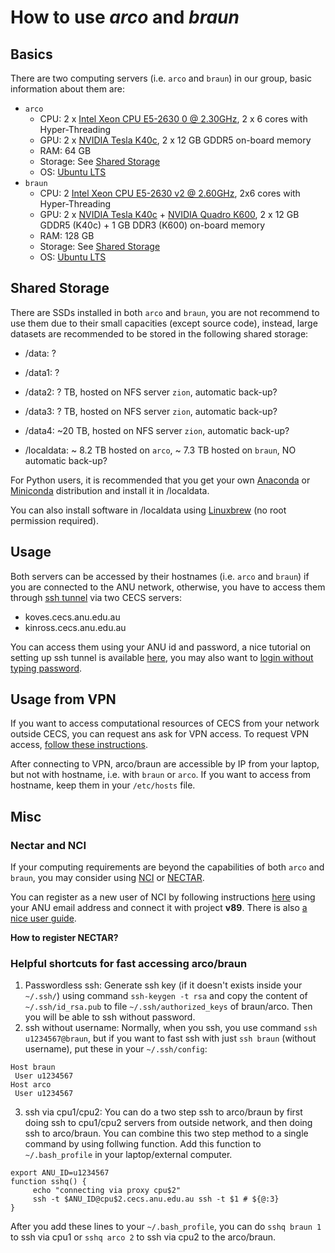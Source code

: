 # How to use *arco* and *braun*

## Basics

There are two computing servers (i.e. `arco` and `braun`) in our group, basic information about them are:

- `arco`
  - CPU: 2 x [Intel Xeon CPU E5-2630 0 @ 2.30GHz](http://ark.intel.com/products/64593/Intel-Xeon-Processor-E5-2630-15M-Cache-2_30-GHz-7_20-GTs-Intel-QPI), 2 x 6 cores with Hyper-Threading
  - GPU: 2 x [NVIDIA Tesla K40c](https://www.nvidia.com/content/PDF/kepler/Tesla-K40-Active-Board-Spec-BD-06949-001_v03.pdf), 2 x 12 GB GDDR5 on-board memory
  - RAM: 64 GB
  - Storage: See [Shared Storage](#Shared-Storage) 
  - OS: [Ubuntu LTS](https://wiki.ubuntu.com/LTS) 
- `braun`
  - CPU: 2 [Intel Xeon CPU E5-2630 v2 @ 2.60GHz](http://ark.intel.com/products/75790/Intel-Xeon-Processor-E5-2630-v2-15M-Cache-2_60-GHz), 2x6 cores with Hyper-Threading
  - GPU: 2 x [NVIDIA Tesla K40c](https://www.nvidia.com/content/PDF/kepler/Tesla-K40-Active-Board-Spec-BD-06949-001_v03.pdf) + [NVIDIA Quadro K600](http://www.nvidia.com/content/pdf/data-sheet/nv-ds-quadro-k600-us.pdf), 2 x 12 GB GDDR5 (K40c) + 1 GB DDR3 (K600) on-board memory
  - RAM: 128 GB
  - Storage: See [Shared Storage](#Shared-Storage) 
  - OS: [Ubuntu LTS](https://wiki.ubuntu.com/LTS) 

## Shared Storage

There are SSDs installed in both `arco` and `braun`, you are not recommend to use them due to their small capacities (except source code), instead, large datasets are recommended to be stored in the following shared storage:

- /data: ?


- /data1: ?
- /data2: ? TB, hosted on NFS server `zion`, automatic back-up?
- /data3: ? TB, hosted on NFS server `zion`, automatic back-up?
- /data4: ~20 TB, hosted on NFS server `zion`, automatic back-up?
- /localdata: ~ 8.2 TB hosted on `arco`, ~ 7.3 TB hosted on `braun`, NO automatic back-up?

For Python users, it is recommended that you get your own [Anaconda](https://www.continuum.io/anaconda-overview) or [Miniconda](https://conda.io/miniconda.html) distribution and install it in /localdata. 

You can also install software in /localdata using [Linuxbrew](http://linuxbrew.sh/) (no root permission required).

## Usage

Both servers can be accessed by their hostnames (i.e. `arco` and `braun`) if you are connected to the ANU network, otherwise, you have to access them through [ssh tunnel](https://en.wikipedia.org/wiki/Tunneling_protocol#Secure_Shell_tunneling) via two CECS servers: 

- koves.cecs.anu.edu.au
- kinross.cecs.anu.edu.au

You can access them using your ANU id and password, a nice tutorial on setting up ssh tunnel is available [here](http://sshmenu.sourceforge.net/articles/transparent-mulithop.html), you may also want to [login without typing password](http://www.linuxproblem.org/art_9.html). 

## Usage from VPN

If you want to access computational resources of CECS from your network outside CECS, you can request ans ask for VPN access. To request VPN access, [follow these instructions](https://cecs.anu.edu.au/staff/cecs-it-group/cecs-vpn).

After connecting to VPN, arco/braun are accessible by IP from your laptop, but not with hostname, i.e. with `braun` or `arco`. If you want to access from hostname, keep them in your `/etc/hosts` file.

## Misc

### Nectar and NCI
If your computing requirements are beyond the capabilities of both `arco` and `braun`, you may consider using [NCI](http://nci.org.au/) or [NECTAR](https://nectar.org.au/).

You can register as a new user of NCI by following instructions [here](http://nci.org.au/access/user-registration/register-new-user/) using your ANU email address and connect it with project **v89**. There is also [a nice user guide](https://opus.nci.org.au/display/Help/Raijin+User+Guide). 

**How to register NECTAR?** 

### Helpful shortcuts for fast accessing arco/braun
1. Passwordless ssh: Generate ssh key (if it doesn't exists inside your `~/.ssh/`) using command `ssh-keygen -t rsa` and copy the content of `~/.ssh/id_rsa.pub` to file `~/.ssh/authorized_keys` of braun/arco. Then you will be able to ssh without password.
2. ssh without username: Normally, when you ssh, you use command `ssh u1234567@braun`, but if you want to fast ssh with just `ssh braun` (without username), put these in your `~/.ssh/config`:
```
Host braun
 User u1234567
Host arco
 User u1234567
```
3. ssh via cpu1/cpu2: You can do a two step ssh to arco/braun by first doing ssh to cpu1/cpu2 servers from outside network, and then doing ssh to arco/braun. You can combine this two step method to a single command by using follwing function. Add this function to `~/.bash_profile` in your laptop/external computer.
```
export ANU_ID=u1234567
function sshq() {
     echo "connecting via proxy cpu$2"
     ssh -t $ANU_ID@cpu$2.cecs.anu.edu.au ssh -t $1 # ${@:3}
}
```
After you add these lines to your `~/.bash_profile`, you can do `sshq braun 1` to ssh via cpu1 or `sshq arco 2` to ssh via cpu2 to the arco/braun.
